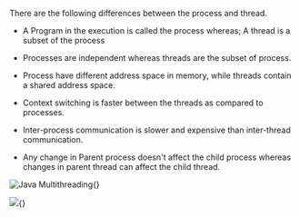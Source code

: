 There are the following differences between the process and thread.

-   A Program in the execution is called the process whereas; A thread
is a subset of the process

-   Processes are independent whereas threads are the subset of process.

-   Process have different address space in memory, while threads
contain a shared address space.

-   Context switching is faster between the threads as compared to
processes.

-   Inter-process communication is slower and expensive than
inter-thread communication.

-   Any change in Parent process doesn't affect the child process
whereas changes in parent thread can affect the child thread.

![Java
Multithreading](image71.png){}

![](image72.png){}
